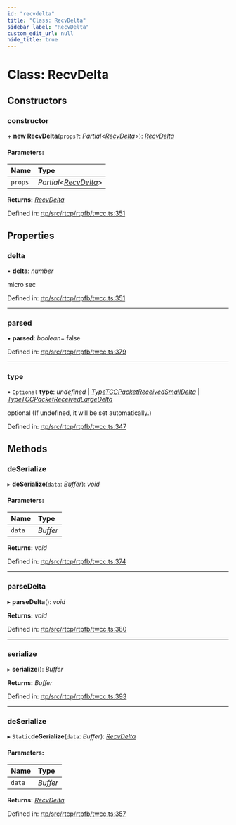 ```yaml
---
id: "recvdelta"
title: "Class: RecvDelta"
sidebar_label: "RecvDelta"
custom_edit_url: null
hide_title: true
---
```


# Class: RecvDelta

## Constructors

### constructor

\+ **new RecvDelta**(`props?`: *Partial*<[*RecvDelta*](recvdelta.md)\>): [*RecvDelta*](recvdelta.md)

#### Parameters:

Name | Type |
:------ | :------ |
`props` | *Partial*<[*RecvDelta*](recvdelta.md)\> |

**Returns:** [*RecvDelta*](recvdelta.md)

Defined in: [rtp/src/rtcp/rtpfb/twcc.ts:351](https://github.com/shinyoshiaki/werift-webrtc/blob/ea933e6/packages/rtp/src/rtcp/rtpfb/twcc.ts#L351)

## Properties

### delta

• **delta**: *number*

micro sec

Defined in: [rtp/src/rtcp/rtpfb/twcc.ts:351](https://github.com/shinyoshiaki/werift-webrtc/blob/ea933e6/packages/rtp/src/rtcp/rtpfb/twcc.ts#L351)

___

### parsed

• **parsed**: *boolean*= false

Defined in: [rtp/src/rtcp/rtpfb/twcc.ts:379](https://github.com/shinyoshiaki/werift-webrtc/blob/ea933e6/packages/rtp/src/rtcp/rtpfb/twcc.ts#L379)

___

### type

• `Optional` **type**: *undefined* \| [*TypeTCCPacketReceivedSmallDelta*](../enums/packetstatus.md#typetccpacketreceivedsmalldelta) \| [*TypeTCCPacketReceivedLargeDelta*](../enums/packetstatus.md#typetccpacketreceivedlargedelta)

optional (If undefined, it will be set automatically.)

Defined in: [rtp/src/rtcp/rtpfb/twcc.ts:347](https://github.com/shinyoshiaki/werift-webrtc/blob/ea933e6/packages/rtp/src/rtcp/rtpfb/twcc.ts#L347)

## Methods

### deSerialize

▸ **deSerialize**(`data`: *Buffer*): *void*

#### Parameters:

Name | Type |
:------ | :------ |
`data` | *Buffer* |

**Returns:** *void*

Defined in: [rtp/src/rtcp/rtpfb/twcc.ts:374](https://github.com/shinyoshiaki/werift-webrtc/blob/ea933e6/packages/rtp/src/rtcp/rtpfb/twcc.ts#L374)

___

### parseDelta

▸ **parseDelta**(): *void*

**Returns:** *void*

Defined in: [rtp/src/rtcp/rtpfb/twcc.ts:380](https://github.com/shinyoshiaki/werift-webrtc/blob/ea933e6/packages/rtp/src/rtcp/rtpfb/twcc.ts#L380)

___

### serialize

▸ **serialize**(): *Buffer*

**Returns:** *Buffer*

Defined in: [rtp/src/rtcp/rtpfb/twcc.ts:393](https://github.com/shinyoshiaki/werift-webrtc/blob/ea933e6/packages/rtp/src/rtcp/rtpfb/twcc.ts#L393)

___

### deSerialize

▸ `Static`**deSerialize**(`data`: *Buffer*): [*RecvDelta*](recvdelta.md)

#### Parameters:

Name | Type |
:------ | :------ |
`data` | *Buffer* |

**Returns:** [*RecvDelta*](recvdelta.md)

Defined in: [rtp/src/rtcp/rtpfb/twcc.ts:357](https://github.com/shinyoshiaki/werift-webrtc/blob/ea933e6/packages/rtp/src/rtcp/rtpfb/twcc.ts#L357)
